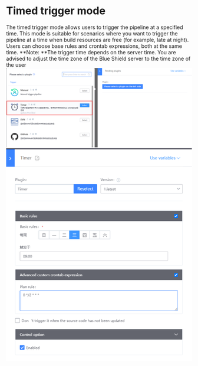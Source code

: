 # Timed trigger mode
The timed trigger mode allows users to trigger the pipeline at a specified time. This mode is suitable for scenarios where you want to trigger the pipeline at a time when build resources are free (for example, late at night). Users can choose base rules and crontab expressions, both at the same time.
**Note: **The trigger time depends on the server time. You are advised to adjust the time zone of the Blue Shield server to the time zone of the user
![timer plugin](../../../.gitbook/assets/image-trigger-timer-plugin.png)
![Timing rule](../../../.gitbook/assets/image-trigger-timer-rule.png)
